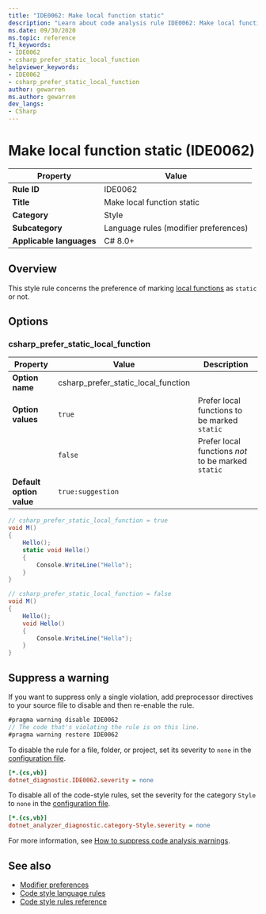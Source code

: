 ```yaml
---
title: "IDE0062: Make local function static"
description: "Learn about code analysis rule IDE0062: Make local function static"
ms.date: 09/30/2020
ms.topic: reference
f1_keywords:
- IDE0062
- csharp_prefer_static_local_function
helpviewer_keywords:
- IDE0062
- csharp_prefer_static_local_function
author: gewarren
ms.author: gewarren
dev_langs:
- CSharp
---
```

# Make local function static (IDE0062)

| Property                 | Value                                 |
| ------------------------ | ------------------------------------- |
| **Rule ID**              | IDE0062                               |
| **Title**                | Make local function static            |
| **Category**             | Style                                 |
| **Subcategory**          | Language rules (modifier preferences) |
| **Applicable languages** | C# 8.0+                               |

## Overview

This style rule concerns the preference of marking [local functions](../../../csharp/programming-guide/classes-and-structs/local-functions.md) as `static` or not.

## Options

### csharp_prefer_static_local_function

| Property                 | Value                               | Description                                        |
| ------------------------ | ----------------------------------- | -------------------------------------------------- |
| **Option name**          | csharp_prefer_static_local_function |                                                    |
| **Option values**        | `true`                              | Prefer local functions to be marked `static`       |
|                          | `false`                             | Prefer local functions *not* to be marked `static` |
| **Default option value** | `true:suggestion`                   |                                                    |

```csharp
// csharp_prefer_static_local_function = true
void M()
{
    Hello();
    static void Hello()
    {
        Console.WriteLine("Hello");
    }
}

// csharp_prefer_static_local_function = false
void M()
{
    Hello();
    void Hello()
    {
        Console.WriteLine("Hello");
    }
}
```

## Suppress a warning

If you want to suppress only a single violation, add preprocessor directives to your source file to disable and then re-enable the rule.

```csharp
#pragma warning disable IDE0062
// The code that's violating the rule is on this line.
#pragma warning restore IDE0062
```

To disable the rule for a file, folder, or project, set its severity to `none` in the [configuration file](../configuration-files.md).

```ini
[*.{cs,vb}]
dotnet_diagnostic.IDE0062.severity = none
```

To disable all of the code-style rules, set the severity for the category `Style` to `none` in the [configuration file](../configuration-files.md).

```ini
[*.{cs,vb}]
dotnet_analyzer_diagnostic.category-Style.severity = none
```

For more information, see [How to suppress code analysis warnings](../suppress-warnings.md).

## See also

- [Modifier preferences](modifier-preferences.md)
- [Code style language rules](language-rules.md)
- [Code style rules reference](index.md)
